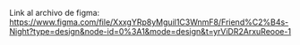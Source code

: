 Link al archivo de figma: https://www.figma.com/file/XxxgYRp8yMguil1C3WnmF8/Friend%C2%B4s-Night?type=design&node-id=0%3A1&mode=design&t=yrViDR2ArxuReooe-1